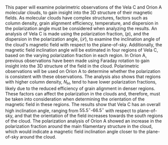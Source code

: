 This paper will examine polarimetric observations of the Vela C and Orion A molecular clouds, to gain insight into the 3D structure of their magnetic fields.
As molecular clouds have complex structures, factors such as column density, grain alignment efficiency, temperature, and dispersion in the polarization angle must be considered when analyzing the results.
An analysis of Vela C is made using the polarization fraction, ($p$), and the dispersion in the polarization angle, ($\mathcal{S}$), to examine the inclination angle of the cloud's magnetic field with respect to the plane-of-sky. 
Additionally, the magnetic field inclination angle will be estimated in four regions of Vela C, based on the varying polarization fraction in each region.
In Orion A, previous observations have been made using Faraday rotation to gain insight into the 3D structure of the field in the cloud.
Polarimetric observations will be used on Orion A to determine whether the polarization is consistent with these observations.
The analysis also shows that regions with higher column density, $N_H$, tend to have lower polarization fractions, likely due to the reduced efficiency of grain alignment in denser regions. 
These factors can affect the polarization in the clouds and, therefore, must be taken into consideration when determining the orientation of the magnetic field in these regions.
The results show that Vela C has an overall high inclination angle, ranging from $55.5^\circ$-$66.5^\circ$ with respect to plane-of-sky, and that the orientation of the field increases towards the south regions of the cloud. The polarization analysis of Orion A showed an increase in the polarization fraction around the main filamentary structure in the cloud, which would indicate a magnetic field inclination angle closer to the plane-of-sky around the cloud.
